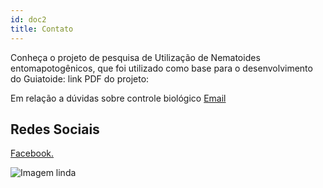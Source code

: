```yaml
---
id: doc2
title: Contato
---
```

Conheça o projeto de pesquisa de Utilização de Nematoides entomapotogênicos, que foi utilizado como base para o desenvolvimento do Guiatoide:
link PDF do projeto: 

Em relação a dúvidas sobre controle biológico [Email](https://victorfsantos01@gmail.com)

<h2 class="red">Redes Sociais</h2>

[Facebook.](http://www.facebook.com)

![Imagem linda](https://images.pexels.com/photos/132037/pexels-photo-132037.jpeg?auto=compress&cs=tinysrgb&h=350)